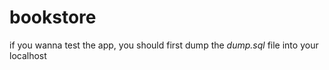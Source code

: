 # bookstore 
if you wanna test the app, you should first dump the *dump.sql* file into your localhost
